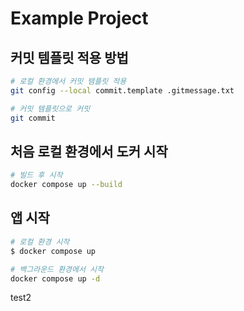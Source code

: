 # Example Project

## 커밋 템플릿 적용 방법

```bash
# 로컬 환경에서 커밋 템플릿 적용
git config --local commit.template .gitmessage.txt

# 커밋 템플릿으로 커밋
git commit
```

## 처음 로컬 환경에서 도커 시작

```bash
# 빌드 후 시작
docker compose up --build
```

## 앱 시작

```bash
# 로컬 환경 시작
$ docker compose up

# 백그라운드 환경에서 시작
docker compose up -d
```

test2

